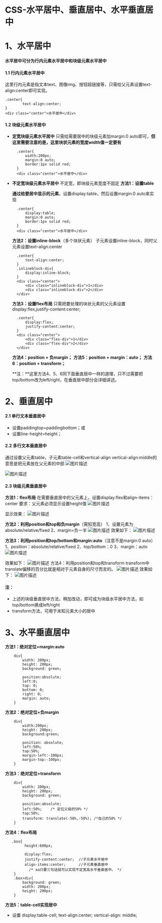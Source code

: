 # CSS-水平居中、垂直居中、水平垂直居中

# 1、水平居中

#### **水平居中**可分为**行内元素水平居中**和**块级元素水平居中**

#### **1.1 行内元素水平居中**

这里行内元素是指文本text、图像img、按钮超链接等，只需给父元素设置text-align:center即可实现。

```
.center{
        text-align:center;
}
<div class="center">水平居中</div>
```

#### **1.2 块级元素水平居中**

- **定宽块级元素水平居中**
  只需给需要居中的块级元素加margin:0 auto即可，**但这里需要注意的是，这里块状元素的宽度width值一定要有**

  ```
    .center{
        width:200px;
        margin:0 auto;
        border:1px solid red;
    }
    <div class="center">水平居中</div>
  ```

- **不定宽块级元素水平居中**
  不定宽，即块级元素宽度不固定
  **方法1：设置table**

  **通过给要居中显示的元素**，设置display:table，然后设置margin:0 auto来实现

  ```
    .center{
        display:table;
        margin:0 auto;
        border:1px solid red;
    }
    <div class="center">水平居中</div>
  ```

  **方法2：设置inline-block**（多个块状元素）
  子元素设置inline-block，同时父元素设置text-align:center

  ```
    .center{
        text-align:center;
    }
    .inlineblock-div{
        display:inline-block;
    }
    <div class="center">
        <div class="inlineblock-div">1</div>
        <div class="inlineblock-div">2</div>
    </div>
  ```

  **方法3：设置flex布局**
  只需把要处理的块状元素的父元素设置display:flex,justify-content:center;

  ```
    .center{
        display:flex;
        justify-content:center;
    }
    <div class="center">
        <div class="flex-div">1</div>
        <div class="flex-div">2</div>
    </div>
  ```

  **方法4：position + 负margin；**
  **方法5：position + margin：auto；**
  **方法6：position + transform；**

  **注：**这里方法4、5、6同下面垂直居中一样的道理，只不过需要把top/bottom改为left/right，在垂直居中部分会详细讲述。

# 2、垂直居中

#### **2.1 单行文本垂直居中**

- 设置paddingtop=paddingbottom；或
- 设置line-height=height；

#### **2.2 多行文本垂直居中**

通过设置父元素table，子元素table-cell和vertical-align
vertical-align:middle的意思是把元素放在父元素的中部
![图片描述](https://segmentfault.com/img/bV7oef?w=532&h=440)

![图片描述](https://segmentfault.com/img/bV7ofZ?w=372&h=325)

#### **2.3 块级元素垂直居中**

**方法1：flex布局**
在需要垂直居中的父元素上，设置display:flex和align-items：center
要求：父元素必须显示设置height值
![图片描述](https://segmentfault.com/img/bV7ohG?w=268&h=218)

显示效果：
![图片描述](https://segmentfault.com/img/bV7ohK?w=293&h=321)

**方法2：利用position和top和负margin**（需知宽高）
1、设置元素为absolute/relative/fixed
2、margin=负一半
![图片描述](https://segmentfault.com/img/bV7onI?w=577&h=546)
效果如下：
![图片描述](https://segmentfault.com/img/bV7on3?w=275&h=229)

**方法3：利用position和top/bottom和margin:auto**（注意不是margin:0 auto）
1、position：absolute/relative/fixed
2、top/bottom：0
3、margin：auto
![图片描述](https://segmentfault.com/img/bV7ouX?w=513&h=522)

效果如下：
![图片描述](https://segmentfault.com/img/bV7ou5?w=241&h=224)
方法4：利用position和top和transform
transform中translate偏移的百分比就是相对于元素自身的尺寸而言的。
![图片描述](https://segmentfault.com/img/bV7ovU?w=529&h=507)
效果如下：
![图片描述](https://segmentfault.com/img/bV7owb?w=252&h=225)

#### 注：

- 上述的块级垂直居中方法，稍加改动，即可成为块级水平居中方法，如top/bottom换成left/right
- transform方法，可用于未知元素大小的居中

# 3、水平垂直居中

**方法1：绝对定位+margin:auto**

```
    div{
        width: 200px;
        height: 200px;
        background: green;
        
        position:absolute;
        left:0;
        top: 0;
        bottom: 0;
        right: 0;
        margin: auto;
    }
```

**方法2：绝对定位+负margin**

```
    div{
        width:200px;
        height: 200px;
        background:green;
        
        position: absolute;
        left:50%;
        top:50%;
        margin-left:-100px;
        margin-top:-100px;
    }
```

**方法3：绝对定位+transform**

```
    div{
        width: 200px;
        height: 200px;
        background: green;
        
        position:absolute;
        left:50%;    /* 定位父级的50% */
        top:50%;
        transform: translate(-50%,-50%); /*自己的50% */
    }
```

**方法4：flex布局**

```
   .box{
         height:600px;  
         
         display:flex;
         justify-content:center;  //子元素水平居中
         align-items:center;      //子元素垂直居中
           /* aa只要三句话就可以实现不定宽高水平垂直居中。 */
    }
    .box>div{
        background: green;
        width: 200px;
        height: 200px;
    }
```

**方法5：table-cell实现居中**

- 设置
  display:table-cell;
  text-align:center;
  vertical-align: middle;